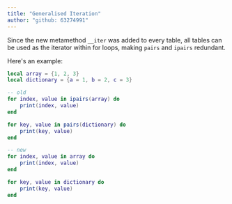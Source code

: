 ```yaml
---
title: "Generalised Iteration"
author: "github: 63274991"
---
```


Since the new metamethod `__iter` was added to every table, all tables can be used as the iterator within for loops, making `pairs` and `ipairs` redundant.

Here's an example:

```lua
local array = {1, 2, 3}
local dictionary = {a = 1, b = 2, c = 3}

-- old
for index, value in ipairs(array) do
    print(index, value)
end

for key, value in pairs(dictionary) do
    print(key, value)
end

-- new
for index, value in array do
    print(index, value)
end

for key, value in dictionary do
    print(key, value)
end
```
